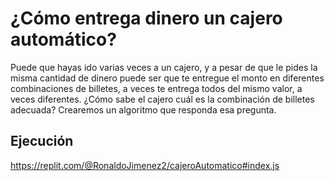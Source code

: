 # ¿Cómo entrega dinero un cajero automático?
Puede que hayas ido varias veces a un cajero, y a pesar de que le pides la 
misma cantidad de dinero puede ser que te entregue el monto en diferentes combinaciones 
de billetes, a veces te entrega todos del mismo valor, a veces diferentes. 
¿Cómo sabe el cajero cuál es la combinación de billetes adecuada? Crearemos un algoritmo que responda esa pregunta.

## Ejecución
https://replit.com/@RonaldoJimenez2/cajeroAutomatico#index.js
